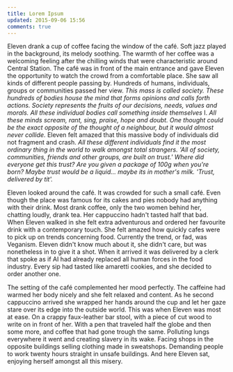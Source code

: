 ```yaml
---
title: Lorem Ipsum
updated: 2015-09-06 15:56
comments: true
---
```

Eleven drank a cup of coffee facing the window of the café. Soft jazz played in the background, its melody soothing. The warmth of her coffee was a welcoming feeling after the chilling winds that were characteristic around Central Station. The café was in front of the main entrance and gave Eleven the opportunity to watch the crowd from a comfortable place. She saw all kinds of different people passing by. Hundreds of humans, individuals, groups or communities passed her view. _This mass is called society. These hundreds of bodies house the mind that forms opinions and calls forth actions. Society represents the fruits of our decisions, needs, values and morals. All these individual bodies call something inside themselves_ I. _All these minds scream, rant, sing, praise, hope and doubt. One thought could be the exact opposite of the thought of a neighbour, but it would almost never collide._ Eleven felt amazed that this massive body of individuals did not fragment and crash. _All these different individuals find it the most ordinary thing in the world to walk amongst total strangers. 'All of society, communities, friends and other groups, are built on trust.' Where did everyone get this trust? Are you given a package of 100g when you're born? Maybe trust would be a liquid... maybe its in mother's milk. 'Trust, delivered by tit'._ 

Eleven looked around the café. It was crowded for such a small café. Even though the place was famous for its cakes and pies nobody had anything with their drink. Most drank coffee, only the two women behind her, chatting loudly, drank tea. Her cappuccino hadn't tasted half that bad. When Eleven walked in she felt extra adventurous and ordered her favourite drink with a contemporary touch. She felt amazed how quickly cafes were to pick up on trends concerning food. Currently the trend, or fad, was Veganism. Eleven didn't know much about it, she didn't care, but was nonetheless in to give it a shot. When it arrived it was delivered by a clerk that spoke as if AI had already replaced all human forces in the food industry. Every sip had tasted like amaretti cookies, and she decided to order another one.

The setting of the café complemented her mood perfectly. The caffeine had warmed her body nicely and she felt relaxed and content. As he second cappuccino arrived she wrapped her hands around the cup and let her gaze stare over its edge into the outside world. This was when Eleven was most at ease. On a crappy faux-leather bar stool, with a piece of cut wood to write on in front of her. With a pen that traveled half the globe and then some more, and coffee that had gone trough the same. Polluting lungs everywhere it went and creating slavery in its wake. Facing shops in the opposite buildings selling clothing made in sweatshops. Demanding people to work twenty hours straight in unsafe buildings. And here Eleven sat, enjoying herself amongst all this misery.
